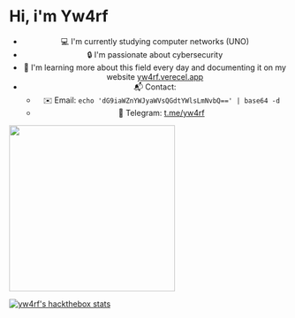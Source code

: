 <h1>Hi, i'm Yw4rf</h1>

<div style="text-align: center;">
  
- 💻 I'm currently studying computer networks (UNO)  
- 🔒 I'm passionate about cybersecurity  
- 📖 I'm learning more about this field every day and documenting it on my website [yw4rf.verecel.app](https://yw4rf.vercel.app/)  
- 📬 Contact:
  - ✉️ Email: `echo 'dG9iaWZnYWJyaWVsQGdtYWlsLmNvbQ==' | base64 -d`
  - 📡 Telegram: [t.me/yw4rf](https://t.me/yw4rf)
   
</div>

<img src="https://cyberdefenders-storage.s3.me-central-1.amazonaws.com/profile-badges/Yw4rf.png" width="300" />

[![yw4rf's hackthebox stats](http://www.hackthebox.eu/badge/image/2035837)](https://app.hackthebox.com/profile/2035837)
